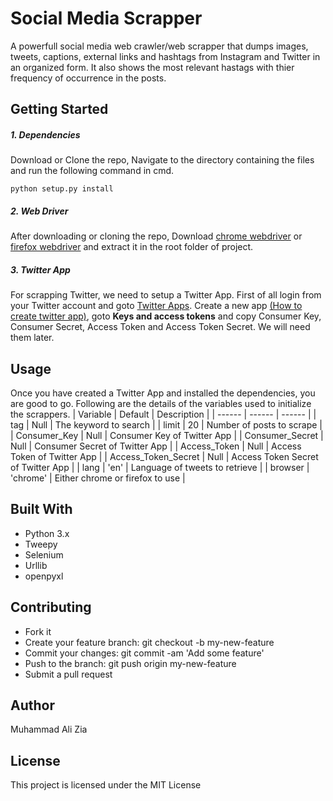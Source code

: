 # Social Media Scrapper
A powerfull social media web crawler/web scrapper that dumps images, tweets, captions, external links and hashtags from Instagram and Twitter in an organized form. It also shows the most relevant hastags with thier frequency of occurrence in the posts.


## Getting Started

##### 1. Dependencies
Download or Clone the repo, Navigate to the directory containing the files and run the following command in cmd.
```
python setup.py install
```
##### 2. Web Driver
After downloading or cloning the repo, Download [chrome webdriver](https://sites.google.com/a/chromium.org/chromedriver/downloads) or [firefox webdriver](https://github.com/mozilla/geckodriver/releases) and extract it in the root folder of project.

##### 3. Twitter App
For scrapping Twitter, we need to setup a Twitter App. First of all login from your Twitter account and goto [Twitter Apps](https://apps.twitter.com/). Create a new app [(How to create twitter app)](http://www.letscodepro.com/twitter-sentiment-analysis/), goto **Keys and access tokens** and copy Consumer Key, Consumer Secret, Access Token and Access Token Secret. We will need them later.




## Usage
Once you have created a Twitter App and installed the dependencies, you are good to go. Following are the details of the variables used to initialize the scrappers.
| Variable | Default | Description |
| ------ | ------ | ------ |
| tag | Null | The keyword to search |
| limit  | 20 | Number of posts to scrape  |
| Consumer_Key | Null | Consumer Key of Twitter App |
| Consumer_Secret | Null | Consumer Secret of Twitter App |
| Access_Token | Null | Access Token of Twitter App |
| Access_Token_Secret | Null | Access Token Secret of Twitter App |
| lang | 'en'  | Language of tweets to retrieve  |
| browser | 'chrome'  | Either chrome or firefox to use |

## Built With
- Python 3.x
- Tweepy
- Selenium
- Urllib
- openpyxl


## Contributing
- Fork it
- Create your feature branch: git checkout -b my-new-feature
- Commit your changes: git commit -am 'Add some feature'
- Push to the branch: git push origin my-new-feature
- Submit a pull request


## Author
Muhammad Ali Zia

## License
This project is licensed under the MIT License

